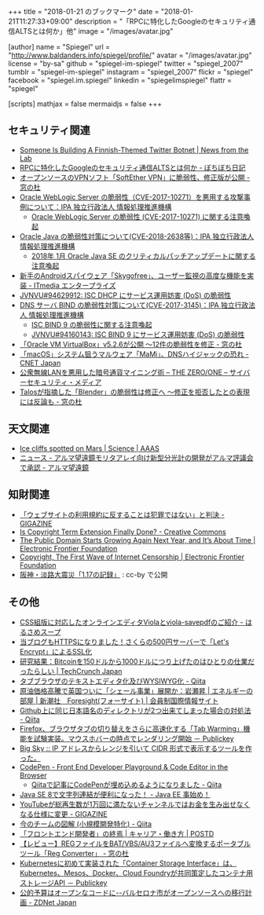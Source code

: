 +++
title = "2018-01-21 のブックマーク"
date =  "2018-01-21T11:27:33+09:00"
description = "「RPCに特化したGoogleのセキュリティ通信ALTSとは何か」他"
image = "/images/avatar.jpg"

[author]
name      = "Spiegel"
url       = "http://www.baldanders.info/spiegel/profile/"
avatar    = "/images/avatar.jpg"
license   = "by-sa"
github    = "spiegel-im-spiegel"
twitter   = "spiegel_2007"
tumblr    = "spiegel-im-spiegel"
instagram = "spiegel_2007"
flickr    = "spiegel"
facebook  = "spiegel.im.spiegel"
linkedin  = "spiegelimspiegel"
flattr    = "spiegel"

[scripts]
  mathjax = false
  mermaidjs = false
+++

## セキュリティ関連

- [Someone Is Building A Finnish-Themed Twitter Botnet | News from the Lab](https://labsblog.f-secure.com/2018/01/11/someone-is-building-a-finnish-themed-twitter-botnet/)
- [RPCに特化したGoogleのセキュリティ通信ALTSとは何か - ぼちぼち日記](http://jovi0608.hatenablog.com/entry/2018/01/16/085647)
- [オープンソースのVPNソフト「SoftEther VPN」に脆弱性、修正版が公開 - 窓の杜](https://forest.watch.impress.co.jp/docs/news/1101444.html)
- [Oracle WebLogic Server の脆弱性（CVE-2017-10271）を悪用する攻撃事例について：IPA 独立行政法人 情報処理推進機構](https://www.ipa.go.jp/security/ciadr/vul/20180115_WebLogicServer.html)
    - [Oracle WebLogic Server の脆弱性 (CVE-2017-10271) に関する注意喚起](http://www.jpcert.or.jp/at/2018/at180004.html)
- [Oracle Java の脆弱性対策について(CVE-2018-2638等)：IPA 独立行政法人 情報処理推進機構](https://www.ipa.go.jp/security/ciadr/vul/20180117-jre.html)
    - [2018年 1月 Oracle Java SE のクリティカルパッチアップデートに関する注意喚起](http://www.jpcert.or.jp/at/2018/at180003.html)
- [新手のAndroidスパイウェア「Skygofree」、ユーザー監視の高度な機能を実装 - ITmedia エンタープライズ](http://www.itmedia.co.jp/enterprise/articles/1801/17/news054.html)
- [JVNVU#94629912: ISC DHCP にサービス運用妨害 (DoS) の脆弱性](http://jvn.jp/vu/JVNVU94629912/)
- [DNS サーバ BIND の脆弱性対策について(CVE-2017-3145)：IPA 独立行政法人 情報処理推進機構](https://www.ipa.go.jp/security/ciadr/vul/20180118-bind.html)
    - [ISC BIND 9 の脆弱性に関する注意喚起](https://www.jpcert.or.jp/at/2018/at180005.html)
    - [JVNVU#94160143: ISC BIND 9 にサービス運用妨害 (DoS) の脆弱性](http://jvn.jp/vu/JVNVU94160143/)
- [「Oracle VM VirtualBox」v5.2.6が公開 ～12件の脆弱性を修正 - 窓の杜](https://forest.watch.impress.co.jp/docs/news/1101804.html)
- [「macOS」システム狙うマルウェア「MaMi」、DNSハイジャックの恐れ - CNET Japan](https://japan.cnet.com/article/35113195/)
- [公衆無線LANを悪用した暗号通貨マイニング術 – THE ZERO/ONE – サイバーセキュリティ・メディア](https://the01.jp/p0006398/)
- [Talosが指摘した「Blender」の脆弱性は修正へ ～修正を拒否したとの表現には反論も - 窓の杜](https://forest.watch.impress.co.jp/docs/news/1102095.html)

## 天文関連

- [Ice cliffs spotted on Mars | Science | AAAS](http://www.sciencemag.org/news/2018/01/ice-cliffs-spotted-mars)
- [ニュース - アルマ望遠鏡モリタアレイ向け新型分光計の開発がアルマ評議会で承認 - アルマ望遠鏡](https://alma-telescope.jp/news/new-spectrometer-201801)

## 知財関連

- [「ウェブサイトの利用規約に反することは犯罪ではない」と判決 - GIGAZINE](http://gigazine.net/news/20180112-violating-website-terms-not-crime/)
- [Is Copyright Term Extension Finally Done? - Creative Commons](https://creativecommons.org/2018/01/15/copyright-term-extension-finally-done/)
- [The Public Domain Starts Growing Again Next Year, and It’s About Time | Electronic Frontier Foundation](https://www.eff.org/deeplinks/2018/01/public-domain-starts-growing-again-next-year-and-its-about-timethe-public-domain)
- [Copyright, The First Wave of Internet Censorship | Electronic Frontier Foundation](https://www.eff.org/deeplinks/2018/01/copyright-first-wave-internet-censorship)
- [阪神・淡路大震災「1.17の記録」](http://www.kobe117shinsai.jp/) : cc-by で公開

## その他

- [CSS組版に対応したオンラインエディタViolaとviola-savepdfのご紹介 - はるさめスープ](http://spring-raining.hatenablog.com/entry/2018/01/13/173836)
- [当ブログもHTTPSになりました！さくらの500円サーバーで「Let's Encrypt」によるSSL化](https://chalow.net/2018-01-14-1.html)
- [研究結果：Bitcoinを150ドルから1000ドルにつり上げたのはひとりの仕業だったらしい  |  TechCrunch Japan](http://jp.techcrunch.com/2018/01/16/2018-01-15-researchers-finds-that-one-person-likely-drove-bitcoin-from-150-to-1000/)
- [タブブラウザのテキストエディタ化及びWYSIWYG化 - Qiita](https://qiita.com/q_ip/items/5d368c6c3a767803b2a3)
- [原油価格高騰で英国ついに「シェール事業」展開か：岩瀬昇 | エネルギーの部屋 | 新潮社　Foresight(フォーサイト) | 会員制国際情報サイト](http://www.fsight.jp/articles/-/43217)
- [Github上に同じ日本語名のディレクトリが2つ出来てしまった場合の対処法 - Qiita](https://qiita.com/expajp/items/fe50fb57ccc7e43d6291)
- [Firefox、ブラウザタブの切り替えをさらに高速化する「Tab Warming」機能を試験実装。マウスホバーの時点でレンダリング開始 － Publickey](http://www.publickey1.jp/blog/18/firefoxtab_warming.html)
- [Big Sky :: IP アドレスからレンジを引いて CIDR 形式で表示するツールを作った。](https://mattn.kaoriya.net/software/lang/go/20180117181727.htm)
- [CodePen - Front End Developer Playground & Code Editor in the Browser](https://codepen.io/)
    - [Qiitaで記事にCodePenが埋め込めるようになりました - Qiita](https://qiita.com/Qiita/items/edae7417214c8e957f54)
- [Java SE 8で文字列連結が便利になった！ - Java EE 事始め！](http://masatoshitada.hatenadiary.jp/entry/2014/08/08/122202)
- [YouTubeが総再生数が1万回に満たないチャンネルではお金を生み出せなくなる仕様に変更 - GIGAZINE](http://gigazine.net/news/20170407-youtube-cut-creator-money/)
- [今のチームの図解 (小規模開発特化) - Qiita](https://qiita.com/kyogom/items/5d97ade2d658a1aa2892)
- [「フロントエンド開発者」の終焉 | キャリア・働き方 | POSTD](http://postd.cc/the-death-of-front-end-developers/)
- [【レビュー】REGファイルをBAT/VBS/AU3ファイルへ変換するポータブルツール「Reg Converter」 - 窓の杜](https://forest.watch.impress.co.jp/docs/review/1101690.html)
- [Kubernetesに初めて実装された「Container Storage Interface」は、Kubernetes、Mesos、Docker、Cloud Foundryが共同策定したコンテナ用ストレージAPI － Publickey](http://www.publickey1.jp/blog/18/kubernetes_container_storage_interface.html)
- [公的予算はオープンなコードに--バルセロナ市がオープンソースへの移行計画 - ZDNet Japan](https://japan.zdnet.com/article/35113422/)
